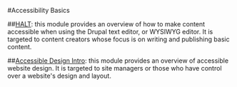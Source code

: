 #Accessibility Basics

##[HALT](HALT.md): this module provides an overview of how to make content accessible when using the Drupal text editor, or WYSIWYG editor. It is targeted to content creators whose focus is on writing and publishing basic content. 

##[Accessible Design Intro](accessibilitytop.md): this module provides an overview of accessible website design. It is targeted to site managers or those who have control over a website's design and layout. 
